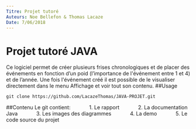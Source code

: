 ```yaml
---
Titre: Projet tutoré
Auteurs: Noe Bellefon & Thomas Lacaze
Date: 7/06/2018
---
```


# Projet tutoré JAVA

Ce logiciel permet de créer plusieurs frises chronologiques et de placer des événements en fonction d’un poid (l’importance de l'événement entre 1 et 4) et de l’année. Une fois l'événement créé il est possible de le visualiser directement dans le menu Affichage et voir tout son contenu.
##Usage
```
git clone https://github.com/LacazeThomas/JAVA-PROJET.git
```

##Contenu
Le git contient:
    &nbsp;&nbsp;&nbsp;&nbsp;&nbsp;&nbsp;&nbsp;&nbsp;&nbsp;&nbsp;&nbsp;&nbsp;1. Le rapport
    &nbsp;&nbsp;&nbsp;&nbsp;&nbsp;&nbsp;&nbsp;&nbsp;&nbsp;&nbsp;&nbsp;&nbsp;2. La documentation Java
    &nbsp;&nbsp;&nbsp;&nbsp;&nbsp;&nbsp;&nbsp;&nbsp;&nbsp;&nbsp;&nbsp;&nbsp;3. Les images des diagrammes
    &nbsp;&nbsp;&nbsp;&nbsp;&nbsp;&nbsp;&nbsp;&nbsp;&nbsp;&nbsp;&nbsp;&nbsp;4. La demo
    &nbsp;&nbsp;&nbsp;&nbsp;&nbsp;&nbsp;&nbsp;&nbsp;&nbsp;&nbsp;&nbsp;&nbsp;5. Le code source du projet